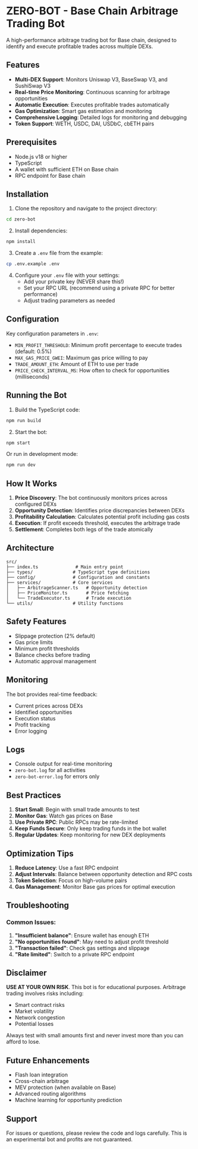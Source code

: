 # ZERO-BOT - Base Chain Arbitrage Trading Bot

A high-performance arbitrage trading bot for Base chain, designed to identify and execute profitable trades across multiple DEXs.

## Features

- **Multi-DEX Support**: Monitors Uniswap V3, BaseSwap V3, and SushiSwap V3
- **Real-time Price Monitoring**: Continuous scanning for arbitrage opportunities
- **Automatic Execution**: Executes profitable trades automatically
- **Gas Optimization**: Smart gas estimation and monitoring
- **Comprehensive Logging**: Detailed logs for monitoring and debugging
- **Token Support**: WETH, USDC, DAI, USDbC, cbETH pairs

## Prerequisites

- Node.js v18 or higher
- TypeScript
- A wallet with sufficient ETH on Base chain
- RPC endpoint for Base chain

## Installation

1. Clone the repository and navigate to the project directory:
```bash
cd zero-bot
```

2. Install dependencies:
```bash
npm install
```

3. Create a `.env` file from the example:
```bash
cp .env.example .env
```

4. Configure your `.env` file with your settings:
   - Add your private key (NEVER share this!)
   - Set your RPC URL (recommend using a private RPC for better performance)
   - Adjust trading parameters as needed

## Configuration

Key configuration parameters in `.env`:

- `MIN_PROFIT_THRESHOLD`: Minimum profit percentage to execute trades (default: 0.5%)
- `MAX_GAS_PRICE_GWEI`: Maximum gas price willing to pay
- `TRADE_AMOUNT_ETH`: Amount of ETH to use per trade
- `PRICE_CHECK_INTERVAL_MS`: How often to check for opportunities (milliseconds)

## Running the Bot

1. Build the TypeScript code:
```bash
npm run build
```

2. Start the bot:
```bash
npm start
```

Or run in development mode:
```bash
npm run dev
```

## How It Works

1. **Price Discovery**: The bot continuously monitors prices across configured DEXs
2. **Opportunity Detection**: Identifies price discrepancies between DEXs
3. **Profitability Calculation**: Calculates potential profit including gas costs
4. **Execution**: If profit exceeds threshold, executes the arbitrage trade
5. **Settlement**: Completes both legs of the trade atomically

## Architecture

```
src/
├── index.ts              # Main entry point
├── types/               # TypeScript type definitions
├── config/              # Configuration and constants
├── services/            # Core services
│   ├── ArbitrageScanner.ts   # Opportunity detection
│   ├── PriceMonitor.ts       # Price fetching
│   └── TradeExecutor.ts      # Trade execution
└── utils/               # Utility functions
```

## Safety Features

- Slippage protection (2% default)
- Gas price limits
- Minimum profit thresholds
- Balance checks before trading
- Automatic approval management

## Monitoring

The bot provides real-time feedback:
- Current prices across DEXs
- Identified opportunities
- Execution status
- Profit tracking
- Error logging

## Logs

- Console output for real-time monitoring
- `zero-bot.log` for all activities
- `zero-bot-error.log` for errors only

## Best Practices

1. **Start Small**: Begin with small trade amounts to test
2. **Monitor Gas**: Watch gas prices on Base
3. **Use Private RPC**: Public RPCs may be rate-limited
4. **Keep Funds Secure**: Only keep trading funds in the bot wallet
5. **Regular Updates**: Keep monitoring for new DEX deployments

## Optimization Tips

1. **Reduce Latency**: Use a fast RPC endpoint
2. **Adjust Intervals**: Balance between opportunity detection and RPC costs
3. **Token Selection**: Focus on high-volume pairs
4. **Gas Management**: Monitor Base gas prices for optimal execution

## Troubleshooting

### Common Issues:

1. **"Insufficient balance"**: Ensure wallet has enough ETH
2. **"No opportunities found"**: May need to adjust profit threshold
3. **"Transaction failed"**: Check gas settings and slippage
4. **"Rate limited"**: Switch to a private RPC endpoint

## Disclaimer

**USE AT YOUR OWN RISK**. This bot is for educational purposes. Arbitrage trading involves risks including:
- Smart contract risks
- Market volatility
- Network congestion
- Potential losses

Always test with small amounts first and never invest more than you can afford to lose.

## Future Enhancements

- Flash loan integration
- Cross-chain arbitrage
- MEV protection (when available on Base)
- Advanced routing algorithms
- Machine learning for opportunity prediction

## Support

For issues or questions, please review the code and logs carefully. This is an experimental bot and profits are not guaranteed.